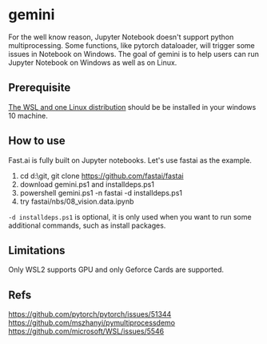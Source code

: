 # gemini
For the well know reason, Jupyter Notebook doesn't support python multiprocessing.
Some functions, like pytorch dataloader, will trigger some issues in Notebook on Windows.
The goal of gemini is to help users can run Jupyter Notebook on Windows as well as on Linux.

## Prerequisite

[The WSL and one Linux distribution](https://docs.microsoft.com/en-us/windows/wsl/install-win10) should be be installed in your windows 10 machine.

## How to use

Fast.ai is fully built on Jupyter notebooks. 
Let's use fastai as the example.
1. cd d:\git, git clone https://github.com/fastai/fastai
2. download gemini.ps1 and installdeps.ps1
3. powershell gemini.ps1 -n fastai -d installdeps.ps1
4. try fastai/nbs/08_vision.data.ipynb 

`-d installdeps.ps1` is optional, it is only used when you want to run some additional commands, such as install packages.


## Limitations
Only WSL2 supports GPU and only Geforce Cards are supported.

## Refs
https://github.com/pytorch/pytorch/issues/51344<br>
https://github.com/mszhanyi/pymultiprocessdemo<br>
https://github.com/microsoft/WSL/issues/5546



